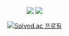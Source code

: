 <meta charset="UTF-8">

<div align="center">

<a href="https://music.apple.com/profile/dnflotjstbwtrr_" target="_blank"><img src="https://img.shields.io/badge/Music-FA243C?style=for-the-badge&logo=Apple&logoColor=white"/></a>
<a href="https://www.instagram.com/suudohtreovlic" target="_blank"><img src="https://img.shields.io/badge/Instagram-%23E4405F.svg?style=for-the-badge&logo=Instagram&logoColor=white"/></a>

[![Solved.ac
프로필](http://mazassumnida.wtf/api/generate_badge?boj=dlwhdqh)](https://solved.ac/dlwhdqh)
</div>
